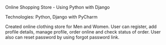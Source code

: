 Online Shopping Store - Using Python with Django

Technologies: Python, Django with PyCharm

Created online clothing store for Men and Women. 
User can register, add profile details, manage profile, order online and check status of order.
User also can reset password by using forgot password link.
